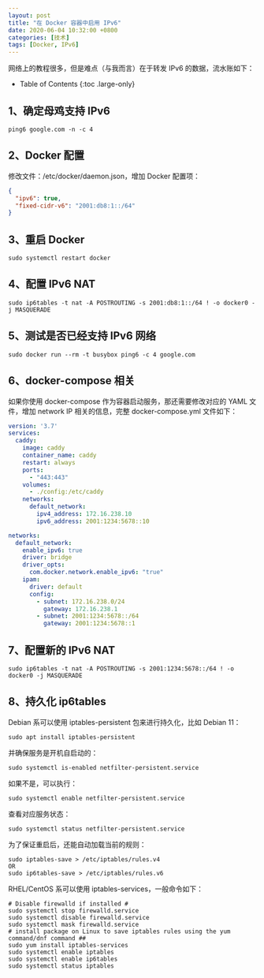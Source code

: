 ```yaml
---
layout: post
title: "在 Docker 容器中启用 IPv6"
date: 2020-06-04 10:32:00 +0800
categories: [技术]
tags: [Docker, IPv6]
---
```


网络上的教程很多，但是难点（与我而言）在于转发 IPv6 的数据，流水账如下：

- Table of Contents
{:toc .large-only}

## 1、确定母鸡支持 IPv6

``` shell
ping6 google.com -n -c 4
```

## 2、Docker 配置

修改文件：/etc/docker/daemon.json，增加 Docker 配置项：

``` json
{
  "ipv6": true,
  "fixed-cidr-v6": "2001:db8:1::/64"
}
```

## 3、重启 Docker

``` shell
sudo systemctl restart docker
```

## 4、配置 IPv6 NAT

``` shell
sudo ip6tables -t nat -A POSTROUTING -s 2001:db8:1::/64 ! -o docker0 -j MASQUERADE
```

## 5、测试是否已经支持 IPv6 网络

``` shell
sudo docker run --rm -t busybox ping6 -c 4 google.com
```

## 6、docker-compose 相关

如果你使用 docker-compose 作为容器启动服务，那还需要修改对应的 YAML 文件，增加 network IP 相关的信息，完整 docker-compose.yml 文件如下：

``` yaml
version: '3.7'
services:
  caddy:
    image: caddy
    container_name: caddy
    restart: always
    ports:
      - "443:443"
    volumes:
      - ./config:/etc/caddy
    networks:
      default_network:
        ipv4_address: 172.16.238.10
        ipv6_address: 2001:1234:5678::10

networks:
  default_network:
    enable_ipv6: true
    driver: bridge
    driver_opts:
      com.docker.network.enable_ipv6: "true"
    ipam:
      driver: default
      config:
        - subnet: 172.16.238.0/24
          gateway: 172.16.238.1
        - subnet: 2001:1234:5678::/64
          gateway: 2001:1234:5678::1
```

## 7、配置新的 IPv6 NAT

``` shell
sudo ip6tables -t nat -A POSTROUTING -s 2001:1234:5678::/64 ! -o docker0 -j MASQUERADE
```

## 8、持久化 ip6tables

Debian 系可以使用 iptables-persistent 包来进行持久化，比如 Debian 11：

``` shell
sudo apt install iptables-persistent
```

并确保服务是开机自启动的：

``` shell
sudo systemctl is-enabled netfilter-persistent.service
```

如果不是，可以执行：

``` shell
sudo systemctl enable netfilter-persistent.service
```

查看对应服务状态：
``` shell
sudo systemctl status netfilter-persistent.service
```

为了保证重启后，还能自动加载当前的规则：

``` shell
sudo iptables-save > /etc/iptables/rules.v4
OR
sudo ip6tables-save > /etc/iptables/rules.v6
```

RHEL/CentOS 系可以使用 iptables-services，一般命令如下：

``` shell
# Disable firewalld if installed #
sudo systemctl stop firewalld.service
sudo systemctl disable firewalld.service
sudo systemctl mask firewalld.service
# install package on Linux to save iptables rules using the yum command/dnf command ##
sudo yum install iptables-services
sudo systemctl enable iptables
sudo systemctl enable ip6tables
sudo systemctl status iptables
```
